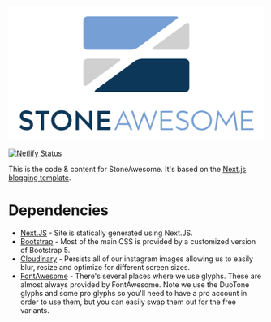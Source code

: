 ![Next.js blogging template for Netlify](./public/logo/ogimage.jpg)

[![Netlify Status](https://api.netlify.com/api/v1/badges/430325a9-bf84-4789-907d-e0334c40abeb/deploy-status)](https://app.netlify.com/sites/stoneawesome/deploys)

This is the code & content for StoneAwesome. It's based on the [Next.js blogging template](https://github.com/wutali/nextjs-netlify-blog-template).

# Dependencies

- [Next.JS](https://nextjs.org/) - Site is statically generated using Next.JS.
- [Bootstrap](https://getbootstrap.com/) - Most of the main CSS is provided by a customized version of Bootstrap 5.
- [Cloudinary](https://cloudinary.com/) - Persists all of our instagram images allowing us to easily blur, resize and optimize for different screen sizes.
- [FontAwesome](https://fontawesome.com/) - There's several places where we use glyphs. These are almost always provided by FontAwesome. Note we use the DuoTone glyphs and some pro glyphs so you'll need to have a pro account in order to use them, but you can easily swap them out for the free variants.
